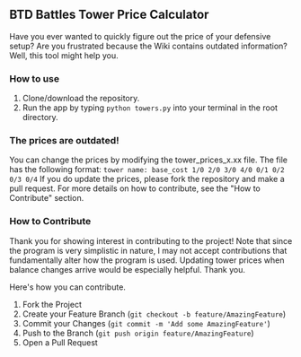## BTD Battles Tower Price Calculator

Have you ever wanted to quickly figure out the price of your defensive setup? Are you frustrated because the Wiki contains outdated information? Well, this tool might help you.

### How to use

1. Clone/download the repository.
2. Run the app by typing `python towers.py` into your terminal in the root directory.

### The prices are outdated!

You can change the prices by modifying the tower_prices_x.xx file. The file has the following format:
`tower name: base_cost 1/0 2/0 3/0 4/0 0/1 0/2 0/3 0/4`
If you do update the prices, please fork the repository and make a pull request. For more details on how to contribute, see the "How to Contribute" section.

### How to Contribute

Thank you for showing interest in contributing to the project! Note that since the program is very simplistic in nature, I may not accept contributions that fundamentally alter how the program is used. Updating tower prices when balance changes arrive would be especially helpful. Thank you.

Here's how you can contribute.

1. Fork the Project
2. Create your Feature Branch (`git checkout -b feature/AmazingFeature`)
3. Commit your Changes (`git commit -m 'Add some AmazingFeature'`)
4. Push to the Branch (`git push origin feature/AmazingFeature`)
5. Open a Pull Request